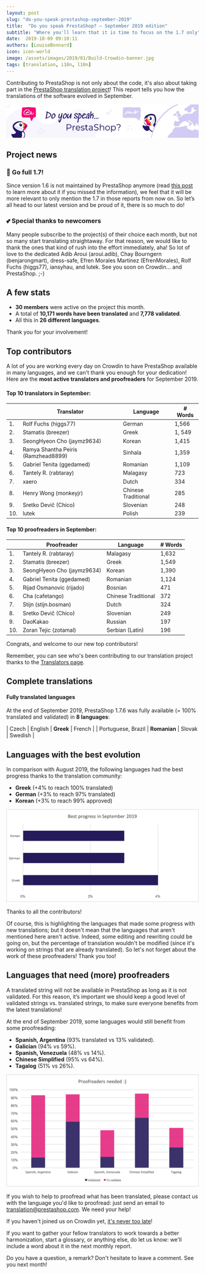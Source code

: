 ```yaml
---
layout: post
slug: "do-you-speak-prestashop-september-2019"
title:  "Do you speak PrestaShop? – September 2019 edition"
subtitle: "Where you'll learn that it is time to focus on the 1.7 only"
date:  2019-10-09 09:10:11
authors: [LouiseBonnard]
icon: icon-world
image: /assets/images/2019/01/Build-Crowdin-banner.jpg
tags: [translation, i18n, l10n]
---
```


Contributing to PrestaShop is not only about the code, it's also about taking part in the [PrestaShop translation project](https://crowdin.com/project/prestashop-official)! This report tells you how the translations of the software evolved in September.

![Crowdin Monthly banner](/assets/images/2019/01/Build-Crowdin-banner.jpg)

## Project news


### :muscle: Go full 1.7! 

Since version 1.6 is not maintained by PrestaShop anymore (read [this post](http://build.prestashop.com/news/1.6.1.x-what-s-next) to learn more about it if you missed the information), we feel that it will be more relevant to only mention the 1.7 in those reports from now on. So let’s all head to our latest version and be proud of it, there is so much to do!


### :two_hearts: Special thanks to newcomers

Many people subscribe to the project(s) of their choice each month, but not so many start translating straightaway. For that reason, we would like to thank the ones that kind of rush into the effort immediately, aha! So lot of love to the dedicated Adib Aroui (aroui.adib), Chay Bourngern (benjarongmart), dress-safe, Efren Morales Martinez (EfrenMorales), Rolf Fuchs (higgs77), iansyhau, and lutek. See you soon on Crowdin… and PrestaShop. ;-)


## A few stats
 
* **30 members** were active on the project this month.
* A total of **10,171 words have been translated** and **7,778 validated**.
* All this in **26 different languages**.
 
Thank you for your involvement!
 

## Top contributors
 
A lot of you are working every day on Crowdin to have PrestaShop available in many languages, and we can't thank you enough for your dedication! Here are the **most active translators and proofreaders** for September 2019.

#### Top 10 translators in September:
 
| |Translator | Language | # Words
|-|---------- | -------- | ----------------
 1. | Rolf Fuchs (higgs77) | German | 1,566
 2. | Stamatis (breezer) | Greek | 1, 549
 3. | SeongHyeon Cho (jaymz9634) | Korean | 1,415
 4. | Ramya Shantha Peiris (Ramzhead8899) | Sinhala | 1,359
 5. | Gabriel Tenita (ggedamed) | Romanian | 1,109
 6. | Tantely R. (rabtaray) | Malagasy | 723
 7. | xaero| Dutch | 334
 8. | Henry Wong (monkeyjr) | Chinese Traditional | 285
 9. | Sretko Devič (Chico) | Slovenian | 248
10. | lutek | Polish | 239
 
 
#### Top 10 proofreaders in September:
 
| | Proofreader | Language | # Words
|-| ---------- | -------- | ----------------
 1. | Tantely R. (rabtaray) | Malagasy | 1,632
 2. | Stamatis (breezer) | Greek | 1,549
 3. | SeongHyeon Cho (jaymz9634) | Korean | 1,390
 4. | Gabriel Tenita (ggedamed) | Romanian | 1,124
 5. | Rijad Osmanovic (rijado) | Bosnian | 471
 6. | Cha (cafetango) | Chinese Traditional | 372
 7. | Stijn (stijn.bosman) | Dutch | 324
 8. | Sretko Devič (Chico) | Slovenian | 249
 9. | DaoKakao | Russian | 197
10. | Zoran Tejic (zotamal) | Serbian (Latin) | 196

Congrats, and welcome to our new top contributors!
 
Remember, you can see who's been contributing to our translation project thanks to the [Translators page](http://translators.prestashop.com/).
 
 
## Complete translations
 
#### Fully translated languages
 
At the end of September 2019, PrestaShop 1.7.6 was fully available (= 100% translated and validated) in **8 languages**:
 
| Czech | English | **Greek** | French |
| Portuguese, Brazil | **Romanian** | Slovak | Swedish |
 
 
## Languages with the best evolution
 
In comparison with August 2019, the following languages had the best progress thanks to the translation community:
 
* **Greek** (+4% to reach 100% translated)
* **German** (+3% to reach 97% translated)
* **Korean** (+3% to reach 99% approved)
 
![Best translation progress for September 2019](/assets/images/2019/10/Build-Crowdin-progress-September19.png)
 
Thanks to all the contributors!
 
Of course, this is highlighting the languages that made some progress with new translations; but it doesn't mean that the languages that aren't mentioned here aren't active. Indeed, some editing and rewriting could be going on, but the percentage of translation wouldn't be modified (since it's working on strings that are already translated). So let's not forget about the work of these proofreaders! Thank you too!
 
 
## Languages that need (more) proofreaders
 
A translated string will not be available in PrestaShop as long as it is not validated. For this reason, it’s important we should keep a good level of validated strings vs. translated strings, to make sure everyone benefits from the latest translations!
 
At the end of September 2019, some languages would still benefit from some proofreading:
 
* **Spanish, Argentina** (93% translated vs 13% validated).
* **Galician** (94% vs 59%).
* **Spanish, Venezuela** (48% vs 14%).
* **Chinese Simplified** (95% vs 64%).
* **Tagalog** (51% vs 26%).
 
![Languages that need proofreading](/assets/images/2019/10/Build-Crowdin-proofreading-September19.png)
 
If you wish to help to proofread what has been translated, please contact us with the language you'd like to proofread: just send an email to translation@prestashop.com. We need your help! 
 
If you haven't joined us on Crowdin yet, [it's never too late](https://crowdin.com/project/prestashop-official)!
 
If you want to gather your fellow translators to work towards a better harmonization, start a glossary, or anything else, do let us know: we'll include a word about it in the next monthly report.
 
Do you have a question, a remark? Don't hesitate to leave a comment. See you next month!
